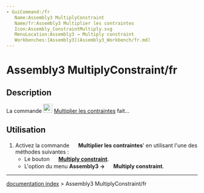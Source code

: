 ```yaml
---
- GuiCommand:/fr
   Name:Assembly3 MultiplyConstraint
   Name/fr:Assembly3 Multiplier les contraintes
   Icon:Assembly_ConstraintMultiply.svg‎‎
   MenuLocation:Assembly3 → Multiply constraint
   Workbenches:[Assembly3](Assembly3_Workbench/fr.md)
---
```


# Assembly3 MultiplyConstraint/fr

## Description

La commande <img alt="" src=images/Assembly_ConstraintMultiply.svg  style="width:24px;"> [Multiplier les contraintes](Assembly3_MultiplyConstraint/fr.md) fait\...

## Utilisation

1.  Activez la commande <img alt="" src=images/Assembly_ConstraintMultiply.svg  style="width:16px;"> **Multiplier les contraintes**\' en utilisant l\'une des méthodes suivantes :
    -   Le bouton **<img src="images/Assembly_ConstraintMultiply.svg" width=16px> [Multiply constraint](Assembly3_MultiplyConstraint/fr.md)**.
    -   L\'option du menu **Assembly3 → <img src="images/Assembly_ConstraintMultiply.svg" width=16px> Multiply constraint**.

---
[documentation index](../README.md) > Assembly3 MultiplyConstraint/fr
